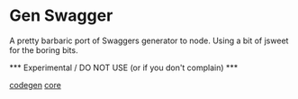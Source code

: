 Gen Swagger
===
A pretty barbaric port of Swaggers generator to node.  Using a bit of jsweet for the boring bits.

*** Experimental / DO NOT USE (or if you don't complain) ***

[codegen](https://github.com/swagger-api/swagger-codegen/blob/2.3.0/modules/swagger-codegen)
[core](https://github.com/swagger-api/swagger-core.git)
